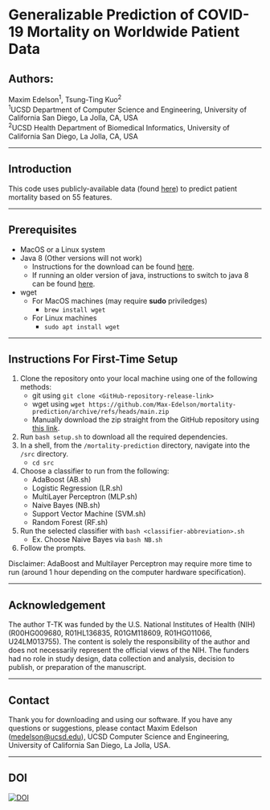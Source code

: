 # Generalizable Prediction of COVID-19 Mortality on Worldwide Patient Data

## Authors:
Maxim Edelson<sup>1</sup>, Tsung-Ting Kuo<sup>2</sup> <br>
<sup>1</sup>UCSD Department of Computer Science and Engineering, University of California San Diego, La Jolla, CA, USA <br>
<sup>2</sup>UCSD Health Department of Biomedical Informatics, University of California San Diego, La Jolla, CA, USA

---

## Introduction
This code uses publicly-available data (found [here](https://github.com/beoutbreakprepared/nCoV2019)) to predict patient mortality based on 55 features.

---

## Prerequisites
  - MacOS or a Linux system
  - Java 8 (Other versions will not work)
    - Instructions for the download can be found [here](https://stackoverflow.com/questions/24342886/how-to-install-java-8-on-mac).
    - If running an older version of java, instructions to switch to java 8 can be found [here](https://stackoverflow.com/questions/21964709/how-to-set-or-change-the-default-java-jdk-version-on-macos).
  - wget
    - For MacOS machines (may require **sudo** priviledges)
      - `brew install wget`
    - For Linux machines
      - `sudo apt install wget`

---

## Instructions For First-Time Setup
1. Clone the repository onto your local machine using one of the following methods:
   -  git using `git clone <GitHub-repository-release-link>`
   - wget using `wget https://github.com/Max-Edelson/mortality-prediction/archive/refs/heads/main.zip`
   - Manually download the zip straight from the GitHub repository using [this link](https://github.com/Max-Edelson/mortality-prediction). 
2. Run `bash setup.sh` to download all the required dependencies.
3. In a shell, from the `/mortality-prediction` directory, navigate into the `/src` directory.
   - `cd src`
4. Choose a classifier to run from the following:
   - AdaBoost (AB.sh)
   - Logistic Regression (LR.sh)
   - MultiLayer Perceptron (MLP.sh)
   - Naive Bayes (NB.sh)
   - Support Vector Machine (SVM.sh)
   - Random Forest (RF.sh)
5.  Run the selected classifier with `bash <classifier-abbreviation>.sh`
    -  Ex. Choose Naive Bayes via `bash NB.sh`
6.  Follow the prompts.

Disclaimer: AdaBoost and Multilayer Perceptron may require more time to run (around 1 hour depending on the computer hardware specification).

---

## Acknowledgement
The author T-TK was funded by the U.S. National Institutes of Health (NIH) (R00HG009680, R01HL136835, R01GM118609, R01HG011066, U24LM013755). The content is solely the responsibility of the author and does not necessarily represent the official views of the NIH. The funders had no role in study design, data collection and analysis, decision to publish, or preparation of the manuscript.

---

## Contact
Thank you for downloading and using our software. If you have any questions or suggestions, please contact Maxim Edelson (medelson@ucsd.edu), UCSD Computer Science and Engineering, University of California San Diego, La Jolla, USA.

--- 

## DOI
[![DOI](https://zenodo.org/badge/DOI/10.5281/zenodo.6336231.svg)](https://doi.org/10.5281/zenodo.6336231)